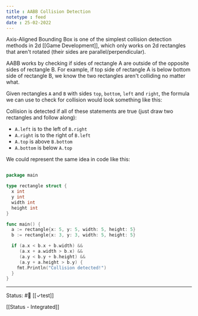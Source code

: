 ```yaml
---
title : AABB Collision Detection
notetype : feed
date : 25-02-2022
---
```


Axis-Aligned Bounding Box is one of the simplest collision detection methods in 2d [[Game Development]], which only works on 2d rectangles that aren't rotated (their sides are parallel/perpendicular).

AABB works by checking if sides of rectangle A are outside of the opposite sides of rectangle B. For example, if top side of rectangle A is below bottom side of rectangle B, we know the two rectangles aren't colliding no matter what.

Given rectangles `A` and `B` with sides `top`, `bottom`, `left` and `right`, the formula we can use to check for collision would look something like this:

Collision is detected if all of these statements are true (just draw two rectangles and follow along):
- `A.left`  is to the left of `B.right`  
- `A.right` is to the right of `B.left` 
- `A.top` is above `B.bottom` 
- `A.bottom` is below `A.top`

We could represent the same idea in code like this:

```go

package main

type rectangle struct {
  x int
  y int
  width int
  height int
}

func main() {
  a := rectangle{x: 5, y: 5, width: 5, height: 5}
  b := rectangle{x: 3, y: 3, width: 5, height: 5}

  if (a.x < b.x + b.width) && 
     (a.x + a.width > b.x) && 
     (a.y < b.y + b.height) && 
     (a.y + a.height > b.y) {
	fmt.Println("Collision detected!")
  }
}


```

-----

Status: #🌲 
[[✓test]]

[[Status - Integrated]]



